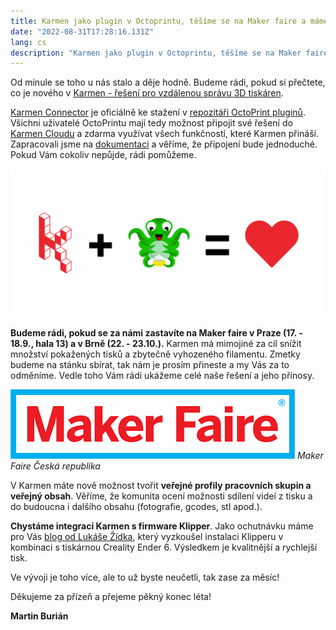 ```yaml
---
title: Karmen jako plugin v Octoprintu, těšíme se na Maker faire a máme další novinky
date: "2022-08-31T17:28:16.131Z"
lang: cs
description: "Karmen jako plugin v Octoprintu, těšíme se na Maker faire a máme další novinky."
---
```


<div class="typeset">


Od minule se toho u nás stalo a děje hodně. Budeme rádi, pokud si přečtete, co je nového v [Karmen - řešení pro vzdálenou správu 3D tiskáren](https://karmen.tech/).

[Karmen Connector](https://plugins.octoprint.org/plugins/karmen/) je oficiálně ke stažení v [repozitáři OctoPrint pluginů](https://plugins.octoprint.org/). Všichni uživatelé OctoPrintu mají tedy možnost připojit své řešení do [Karmen Cloudu](https://karmen.tech/cs/produkty/karmen-cloud) a zdarma využívat všech funkčností, které Karmen přináší. Zapracovali jsme na [dokumentaci](https://docs.karmen.tech/#/karmen-octo-plugin) a věříme, že připojení bude jednoduché. Pokud Vám cokoliv nepůjde, rádi pomůžeme.


![Octoprint plugin](./image1.png)


**Budeme rádi, pokud se za námi zastavíte na Maker faire v Praze (17. - 18.9., hala 13) a v Brně (22. - 23.10.).** Karmen má mimojiné za cíl snížit množství pokažených tisků a zbytečně vyhozeného filamentu. Zmetky budeme na stánku sbírat, tak nám je prosím přineste a my Vás za to odměníme. Vedle toho Vám rádi ukážeme celé naše řešení a jeho přínosy.


![Maker Faire Česká republika](./image2.png)
*Maker Faire Česká republika*


V Karmen máte nově možnost tvořit **veřejné profily pracovních skupin a veřejný obsah**. Věříme, že komunita ocení možnosti sdílení videí z tisku a do budoucna i dalšího obsahu (fotografie, gcodes, stl apod.).

**Chystáme integraci Karmen s firmware Klipper**. Jako ochutnávku máme pro Vás [blog od Lukáše Žídka](https://karmen.tech/cs/blog/2022-08-26-klipper/), který vyzkoušel instalaci Klipperu v kombinaci s tiskárnou Creality Ender 6. Výsledkem je kvalitnější a rychlejší tisk.

Ve vývoji je toho více, ale to už byste neučetli, tak zase za měsíc!

Děkujeme za přízeň a přejeme pěkný konec léta!

__Martin Burián__

</div>